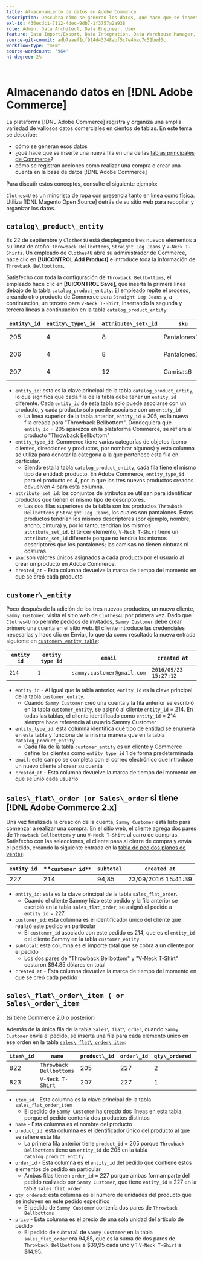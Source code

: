 ```yaml
---
title: Almacenamiento de datos en Adobe Commerce
description: Descubra cómo se generan los datos, qué hace que se inserte una nueva fila y cómo se registran las acciones en la base de datos de Adobe Commerce.
exl-id: 436ecdc1-7112-4dec-9db7-1f3757a2a938
role: Admin, Data Architect, Data Engineer, User
feature: Data Import/Export, Data Integration, Data Warehouse Manager, Commerce Tables
source-git-commit: adb7aaef1cf914d43348abf5c7e4bec7c51bed0c
workflow-type: tm+mt
source-wordcount: '964'
ht-degree: 2%

---
```


# Almacenando datos en [!DNL Adobe Commerce]

La plataforma [!DNL Adobe Commerce] registra y organiza una amplia variedad de valiosos datos comerciales en cientos de tablas. En este tema se describe:

* cómo se generan esos datos
* ¿qué hace que se inserte una nueva fila en una de las [tablas principales de Commerce](../data-warehouse-mgr/common-mage-tables.md)?
* cómo se registran acciones como realizar una compra o crear una cuenta en la base de datos [!DNL Adobe Commerce]

Para discutir estos conceptos, consulte el siguiente ejemplo:

`Clothes4U` es un minorista de ropa con presencia tanto en línea como física. Utiliza [!DNL Magento Open Source] detrás de su sitio web para recopilar y organizar los datos.

## `catalog\_product\_entity`

Es 22 de septiembre y `Clothes4U` está desplegando tres nuevos elementos a su línea de otoño: `Throwback Bellbottoms`, `Straight Leg Jeans` y `V-Neck T-Shirts`. Un empleado de `Clothes4U` abre su administrador de Commerce, hace clic en **[!UICONTROL Add Product]** e introduce toda la información de `Throwback Bellbottoms`.

Satisfecho con toda la configuración de `Throwback Bellbottoms`, el empleado hace clic en **[!UICONTROL Save]**, que inserta la primera línea debajo de la tabla `catalog_product_entity`. El empleado repite el proceso, creando otro producto de Commerce para `Straight Leg Jeans` y, a continuación, un tercero para `V-Neck T-Shirt`, insertando la segunda y tercera líneas a continuación en la tabla `catalog_product_entity`:

| **`entity\_id`** | **`entity\_type\_id`** | **`attribute\_set\_id`** | **`sku`** | **`created\_at`** |
|---|---|---|---|---|
| 205 | 4 | 8 | Pantalones10 | 22/09/2016 09:15:43 |
| 206 | 4 | 8 | Pantalones11 | 22/09/2016 09:18:17 |
| 207 | 4 | 12 | Camisas6 | 22/09/2016 09:24:02 |

* `entity_id`: esta es la clave principal de la tabla `catalog_product_entity`, lo que significa que cada fila de la tabla debe tener un `entity_id` diferente. Cada `entity_id` de esta tabla solo puede asociarse con un producto, y cada producto solo puede asociarse con un `entity_id`
   * La línea superior de la tabla anterior, `entity_id` = 205, es la nueva fila creada para &quot;Throwback Bellbottom&quot;. Dondequiera que `entity_id` = 205 aparezca en la plataforma Commerce, se refiere al producto &quot;Throwback Bellbottom&quot;
* `entity_type_id`: Commerce tiene varias categorías de objetos (como clientes, direcciones y productos, por nombrar algunos) y esta columna se utiliza para denotar la categoría a la que pertenece esta fila en particular.
   * Siendo esta la tabla `catalog_product_entity`, cada fila tiene el mismo tipo de entidad: producto. En Adobe Commerce, `entity_type_id` para el producto es 4, por lo que los tres nuevos productos creados devuelven 4 para esta columna.
* `attribute_set_id`: los conjuntos de atributos se utilizan para identificar productos que tienen el mismo tipo de descriptores.
   * Las dos filas superiores de la tabla son los productos `Throwback Bellbottoms` y `Straight Leg Jeans`, los cuales son pantalones. Estos productos tendrían los mismos descriptores (por ejemplo, nombre, ancho, cintura) y, por lo tanto, tendrían los mismos `attribute_set_id`. El tercer elemento, `V-Neck T-Shirt` tiene un `attribute_set_id` diferente porque no tendría los mismos descriptores que los pantalones; las camisas no tienen cinturas ni costuras.
* `sku`: son valores únicos asignados a cada producto por el usuario al crear un producto en Adobe Commerce.
* `created_at` - Esta columna devuelve la marca de tiempo del momento en que se creó cada producto

## `customer\_entity`

Poco después de la adición de los tres nuevos productos, un nuevo cliente, `Sammy Customer`, visita el sitio web de `Clothes4U` por primera vez. Dado que `Clothes4U` no permite pedidos de invitados, `Sammy Customer` debe crear primero una cuenta en el sitio web. El cliente introduce las credenciales necesarias y hace clic en Enviar, lo que da como resultado la nueva entrada siguiente en [`customer\_entity table`](../data-warehouse-mgr/cust-ent-table.md):

| **`entity id`** | **`entity type id`** | **`email`** | **`created at`** |
|---|---|---|---|
| `214` | `1` | `sammy.customer@gmail.com` | `2016/09/23 15:27:12` |

* `entity_id` - Al igual que la tabla anterior, `entity_id` es la clave principal de la tabla `customer_entity`.
   * Cuando `Sammy Customer` creó una cuenta y la fila anterior se escribió en la tabla `customer_entity`, se asignó al cliente `entity_id` = 214. En todas las tablas, el cliente identificado como `entity_id` = 214 siempre hace referencia al usuario Sammy Customer
* `entity_type_id`: esta columna identifica qué tipo de entidad se enumera en esta tabla y funciona de la misma manera que en la tabla `catalog_product_entity`
   * Cada fila de la tabla `customer_entity` es un cliente y Commerce define los clientes como `entity_type_id` 1 de forma predeterminada
* `email`: este campo se completa con el correo electrónico que introduce un nuevo cliente al crear su cuenta
* `created_at` - Esta columna devuelve la marca de tiempo del momento en que se unió cada usuario

## `sales\_flat\_order (or Sales\_order` si tiene [!DNL Adobe Commerce 2.x]

Una vez finalizada la creación de la cuenta, `Sammy Customer` está listo para comenzar a realizar una compra. En el sitio web, el cliente agrega dos pares de `Throwback Bellbottoms` y uno `V-Neck T-Shirt` al carro de compras. Satisfecho con las selecciones, el cliente pasa al cierre de compra y envía el pedido, creando la siguiente entrada en la [tabla de pedidos planos de ventas](../data-warehouse-mgr/sales-flat-order-table.md):

| **`entity id`** | **`customer id**` | **`subtotal`** | **`created at`** |
|---|---|---|---|
| 227 | 214 | 94,85 | 23/09/2016 15:41:39 |

* `entity_id`: esta es la clave principal de la tabla `sales_flat_order`.
   * Cuando el cliente Sammy hizo este pedido y la fila anterior se escribió en la tabla `sales_flat_order`, se asignó el pedido a `entity_id` = 227.
* `customer_id`: esta columna es el identificador único del cliente que realizó este pedido en particular
   * El `customer_id` asociado con este pedido es 214, que es el `entity_id` del cliente Sammy en la tabla `customer_entity`.
* `subtotal`: esta columna es el importe total que se cobra a un cliente por el pedido
   * Los dos pares de &quot;Throwback Bellbottom&quot; y &quot;V-Neck T-Shirt&quot; costaron $94.85 dólares en total
* `created_at` - Esta columna devuelve la marca de tiempo del momento en que se creó cada pedido

## `sales\_flat\_order\_item ( or Sales\_order\_item`

(si tiene Commerce 2.0 o posterior)

Además de la única fila de la tabla `Sales\_flat\_order`, cuando `Sammy Customer` envía el pedido, se inserta una fila para cada elemento único en ese orden en la tabla [`sales\_flat\_order\_item`](../data-warehouse-mgr/sales-flat-order-item-table.md):

| **`item\_id`** | **`name`** | **`product\_id`** | **`order\_id`** | **`qty\_ordered`** | **`price`** |
|---|---|---|---|---|---|
| 822 | `Throwback Bellbottoms` | 205 | 227 | 2 | 39,95 |
| 823 | `V-Neck T-Shirt` | 207 | 227 | 1 | 14,95 |

* `item_id` - Esta columna es la clave principal de la tabla `sales_flat_order_item`
   * El pedido de `Sammy Customer` ha creado dos líneas en esta tabla porque el pedido contenía dos productos distintos
* `name` - Esta columna es el nombre del producto
* `product_id`: esta columna es el identificador único del producto al que se refiere esta fila
   * La primera fila anterior tiene `product_id` = 205 porque `Throwback Bellbottoms` tiene un `entity_id` de 205 en la tabla `catalog_product_entity`
* `order_id` - Esta columna es el `entity_id` del pedido que contiene estos elementos de pedido en particular
   * Ambas filas tienen `order_id` = 227 porque ambas forman parte del pedido realizado por `Sammy Customer`, que tiene `entity_id` = 227 en la tabla `sales_flat_order`
* `qty_ordered`: esta columna es el número de unidades del producto que se incluyen en este pedido específico
   * El pedido de `Sammy Customer` contenía dos pares de `Throwback Bellbottoms`
* `price` - Esta columna es el precio de una sola unidad del artículo de pedido
   * El pedido de `subtotal` de `Sammy Customer` en la tabla `sales_flat_order` era 94,85, que es la suma de dos pares de `Throwback Bellbottoms` a $39,95 cada uno y 1 `V-Neck T-Shirt` a $14,95.
